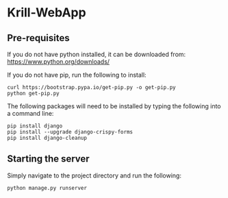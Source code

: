 # Krill-WebApp
## Pre-requisites 
If you do not have python installed, it can be downloaded from:
https://www.python.org/downloads/

If you do not have pip, run the following to install:
```
curl https://bootstrap.pypa.io/get-pip.py -o get-pip.py
python get-pip.py
```
The following packages will need to be installed by typing the following into a command line:
```
pip install django
pip install --upgrade django-crispy-forms
pip install django-cleanup
```



## Starting the server
Simply navigate to the project directory and run the following:
```
python manage.py runserver
```
